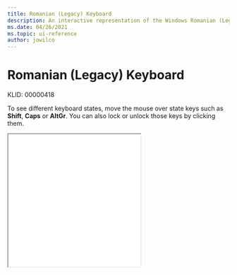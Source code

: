 ```yaml
---
title: Romanian (Legacy) Keyboard
description: An interactive representation of the Windows Romanian (Legacy) keyboard. To see different keyboard states, click or move the mouse over the state keys.
ms.date: 04/26/2021
ms.topic: ui-reference
author: jowilco
---
```


# Romanian (Legacy) Keyboard

KLID: 00000418

To see different keyboard states, move the mouse over state keys such as **Shift**, **Caps** or **AltGr**. You can also lock or unlock those keys by clicking them.

<iframe src="kbdro.html" height="300"></iframe>
